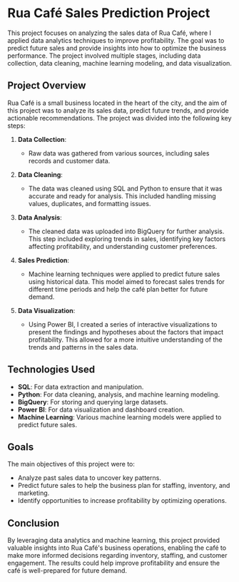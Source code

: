 # Rua Café Sales Prediction Project

This project focuses on analyzing the sales data of Rua Café, where I applied data analytics techniques to improve profitability. The goal was to predict future sales and provide insights into how to optimize the business performance. The project involved multiple stages, including data collection, data cleaning, machine learning modeling, and data visualization.

## Project Overview

Rua Café is a small business located in the heart of the city, and the aim of this project was to analyze its sales data, predict future trends, and provide actionable recommendations. The project was divided into the following key steps:

1. **Data Collection**:
   - Raw data was gathered from various sources, including sales records and customer data.

2. **Data Cleaning**:
   - The data was cleaned using SQL and Python to ensure that it was accurate and ready for analysis. This included handling missing values, duplicates, and formatting issues.

3. **Data Analysis**:
   - The cleaned data was uploaded into BigQuery for further analysis. This step included exploring trends in sales, identifying key factors affecting profitability, and understanding customer preferences.

4. **Sales Prediction**:
   - Machine learning techniques were applied to predict future sales using historical data. This model aimed to forecast sales trends for different time periods and help the café plan better for future demand.

5. **Data Visualization**:
   - Using Power BI, I created a series of interactive visualizations to present the findings and hypotheses about the factors that impact profitability. This allowed for a more intuitive understanding of the trends and patterns in the sales data.

## Technologies Used

- **SQL**: For data extraction and manipulation.
- **Python**: For data cleaning, analysis, and machine learning modeling.
- **BigQuery**: For storing and querying large datasets.
- **Power BI**: For data visualization and dashboard creation.
- **Machine Learning**: Various machine learning models were applied to predict future sales.

## Goals

The main objectives of this project were to:
- Analyze past sales data to uncover key patterns.
- Predict future sales to help the business plan for staffing, inventory, and marketing.
- Identify opportunities to increase profitability by optimizing operations.

## Conclusion

By leveraging data analytics and machine learning, this project provided valuable insights into Rua Café's business operations, enabling the café to make more informed decisions regarding inventory, staffing, and customer engagement. The results could help improve profitability and ensure the café is well-prepared for future demand.


